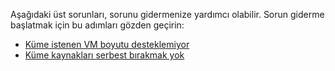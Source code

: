 Aşağıdaki üst sorunları, sorunu gidermenize yardımcı olabilir. Sorun giderme başlatmak için bu adımları gözden geçirin:

- [Küme istenen VM boyutu desteklemiyor](../articles/virtual-machines/windows/troubleshoot-deploy-vm.md#the-cluster-cannot-support-the-requested-vm-size)
- [Küme kaynakları serbest bırakmak yok](../articles/virtual-machines/windows/troubleshoot-deploy-vm.md#the-cluster-does-not-have-free-resources)